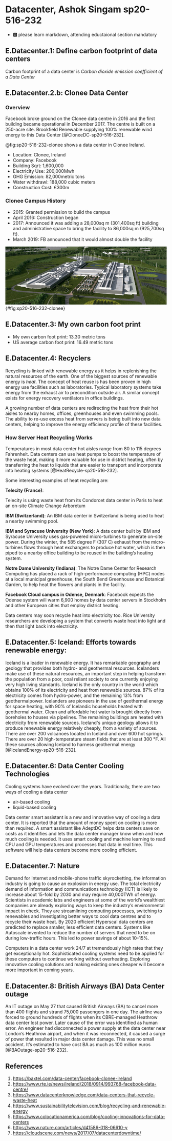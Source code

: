 # Datacenter,  Ashok Singam sp20-516-232

* :o2: please learn markdown, attending eductaional section mandatory

## E.Datacenter.1: Define carbon footprint of data centers

Carbon footprint of a data center is *Carbon dioxide emission coefficient of a Data Center*

## E.Datacenter.2.b: Clonee Data Center

### Overview

Facebook broke ground on the Clonee data centre in 2016 and the first building became operational in December 2017. The centre is built on a 250-acre site. Brookfield Renewable supplying 100% renewable wind energy to this Data Center [@CloneeDC-sp20-516-232]. 

@fig:sp20-516-232-clonee shows a data center in Clonee Ireland.

* Location: Clonee, Ireland
* Company: Facebook
* Building Sqrt: 1,600,000  
* Electricity Use: 200,000Mwh  
* GHG Emission: 82,000metric tons  
* Water withdrawl: 188,000 cubic meters  
* Construction Cost: €300m

### Clonee Campus History
* 2015: Granted permission to build the campus
* April 2016: Construction began
* 2017: Announced it was adding a 28,000sq m (301,400sq ft) building and administrative space to bring the facility to 86,000sq m (925,700sq ft).
* March 2019: FB announced that it would almost double the facility

![Data center in Clonee, Ireland](images/clonee.png){#fig:sp20-516-232-clonee}  

## E.Datacenter.3: My own carbon foot print  

* My own carbon foot print: 13.30 metric tons
* US average carbon foot print: 16.49 metric tons

## E.Datacenter.4: Recyclers

Recycling is linked with renewable energy as it helps in replenishing the natural resources of the earth. One of the biggest sources of renewable energy is *heat*. The concept of heat reuse is has been proven in high energy use facilities such as laboratories. Typical laboratory systems take energy from the exhaust air to precondition outside air. A similar concept exists for energy recovery ventilators in office buildings.  

A growing number of data centers are redirecting the heat from their hot aisles to nearby homes, offices, greenhouses and even swimming pools. The ability to re-use excess heat from servers is being built into new data centers, helping to improve the energy efficiency profile of these facilities.  

### How Server Heat Recycling Works

Temperatures in most data center hot aisles range from 80 to 115 degrees Fahrenheit. Data centers can use  heat pumps to boost the temperature of the waste heat, making it more valuable for use in district heating, often by transferring the heat to liquids that are easier to transport and incorporate into heating systems [@HeatRecycle-sp20-516-232]. 

Some interesting examples of heat recycling are:

**Telecity (France)**:

Telecity is using waste heat from its Condorcet data center in Paris to heat an on-site Climate Change Arboretum

**IBM (Switzerland)**:
An IBM data center in Switzerland is being used to heat a nearby swimming pool. 

**IBM and Syracuse University (New York)**:
A data center built by IBM and Syracuse University uses gas-powered micro-turbines to generate on-site power. During the winter, the 585 degree F (307 C) exhaust from the micro-turbines flows through heat exchangers to produce hot water, which is then piped to a nearby office building to be reused in the building’s heating system.

**Notre Dame University (Indiana)**:
The Notre Dame Center for Research Computing has placed a rack of high-performance computing (HPC) nodes at a local municipal greenhouse, the South Bend Greenhouse and Botanical Garden, to help heat the flowers and plants in the facility.

**Facebook Cloud campus in Odense, Denmark**: 
Facebook expects the Odense system will warm 6,900 homes by data center servers in Stockholm and other European cities that employ district heating.

Data centers may soon recycle heat into electricity too. Rice University researchers are developing a system that converts waste heat into light and then that light back into electricity.

## E.Datacenter.5: Iceland: Efforts towards renewable energy:

Iceland is a leader in renewable energy. It has remarkable geography and geology that provides both hydro- and geothermal resources. Icelanders make use of these natural resources, an important step in helping transform the population from a poor, coal reliant society to one currently enjoying very high living standards. Iceland is the only country in the world which obtains 100% of its electricity and heat from renewable sources. 87% of its electricity comes from hydro-power, and the remaining 13% from geothermalpower. Icelanders are pioneers in the use of geothermal energy for space heating, with 90% of Icelandic households heated with geothermal water. Clean and affordable hot water is brought directly from boreholes to houses via pipelines. The remaining buildings are heated with electricity from renewable sources. Iceland's unique geology allows it to produce renewable energy relatively cheaply, from a variety of sources. There are over 200 volcanoes located in Iceland and over 600 hot springs. There are over 20 high-temperature steam fields that are at least 300 °F. All these sources allowing Iceland to harness geothermal energy [@IcelandEnergy-sp20-516-232].

## E.Datacenter.6: Data Center Cooling Technologies

Cooling systems have evolved over the years. Traditionally, there are two ways of cooling a data center  
* air-based cooling
* liquid-based cooling  

Data center smart assistant is a new and innovative way of cooling a data center. It is reported that the amount of money spent on cooling is more than required. A smart assistant like AdeptDC helps data centers save on costs as it identifies and lets the data center manager know when and how much cooling is needed. It uses smart cooling and machine learning to read CPU and GPU temperatures and processes that data in real time. This software will help data centers become more cooling efficient.

## E.Datacenter.7: Nature 

Demand for Internet and mobile-phone traffic skyrocketting, the information industry is going to cause an explosion in energy use. The total electricity demand of information and communications technology (ICT) is likely to increase about 15-fold by 2030 and may require 40,000TWh of energy. Scientists in academic labs and engineers at some of the world’s wealthiest companies are already exploring ways to keep the industry’s environmental impact in check. They are streamlining computing processes, switching to renewables and investigating better ways to cool data centres and to recycle their waste heat. By 2020 efficient Hyperscal data centers are predicted to replace smaller, less efficient data centers.  Systems like Autoscale invented to reduce the number of servers that need to be on during low-traffic hours. This led to power savings of about 10–15%.  

Computers in a data center work 24/7 at tremendously high rates that they get exceptionally hot. Sophisticated cooling systems need to be applied for these computers to continue working without overheating.  Exploring innovative cooling solutions and making existing ones cheaper will become more important in coming years.

## E.Datacenter.8: British Airways (BA) Data Center outage

An IT outage on May 27 that caused British Airways (BA) to cancel more than 400 flights and strand 75,000 passengers in one day. The airline was forced to ground hundreds of flights when its CBRE-managed Heathrow data center lost power. Later cause of the error was identified as human error. An engineer had disconnected a power supply at the data center near London’s Heathrow airport, and when it was reconnected, it caused a surge of power that resulted in major data center damage. This was no small accident. It’s estimated to have cost BA as much as 100 million euros [@BAOutage-sp20-516-232]. 

## References

1. <https://baxtel.com/data-center/facebook-clonee-ireland>  
1. <https://www.rte.ie/news/ireland/2018/0914/993768-facebook-data-centre/>  
1. <https://www.datacenterknowledge.com/data-centers-that-recycle-waste-heat>  
1. <https://www.sustainabilitytelevision.com/blog/recycling-and-renewable-energy>  
1. <https://www.colocationamerica.com/blog/cooling-innovations-for-data-centers>  
1. <https://www.nature.com/articles/d41586-018-06610-y>  
1. <https://cloudscene.com/news/2017/07/datacenterdowntime/>  
